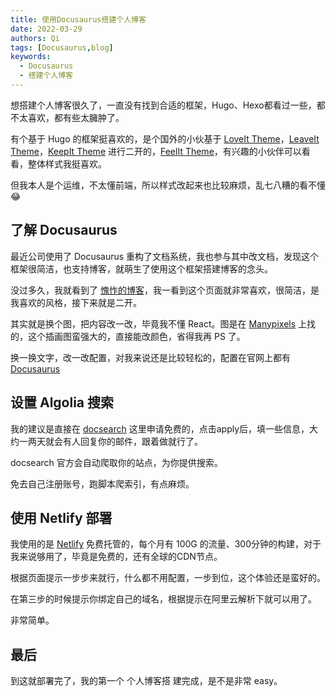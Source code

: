 ```yaml
---
title: 使用Docusaurus搭建个人博客
date: 2022-03-29
authors: Qi
tags: [Docusaurus,blog]
keywords:
  - Docusaurus
  - 搭建个人博客
---
```


<!-- truncate -->

想搭建个人博客很久了，一直没有找到合适的框架，Hugo、Hexo都看过一些，都不太喜欢，都有些太臃肿了。

有个基于 Hugo 的框架挺喜欢的，是个国外的小伙基于 [LoveIt Theme](https://github.com/dillonzq/LoveIt)，[LeaveIt Theme](https://github.com/liuzc/LeaveIt)，[KeepIt Theme](https://github.com/Fastbyte01/KeepIt) 进行二开的，[FeelIt Theme](https://github.com/khusika/FeelIt)，有兴趣的小伙伴可以看看，整体样式我挺喜欢。

但我本人是个运维，不太懂前端，所以样式改起来也比较麻烦，乱七八糟的看不懂 😂

## 了解 Docusaurus

最近公司使用了 Docusaurus 重构了文档系统，我也参与其中改文档，发现这个框架很简洁，也支持博客，就萌生了使用这个框架搭建博客的念头。

没过多久，我就看到了 [愧怍的博客](https://github.com/kuizuo/blog)，我一看到这个页面就非常喜欢，很简洁，是我喜欢的风格，接下来就是二开。

其实就是换个图，把内容改一改，毕竟我不懂 React。图是在 [Manypixels](https://www.manypixels.co/gallery) 上找的，这个插画图蛮强大的，直接能改颜色，省得我再 PS 了。

换一换文字，改一改配置，对我来说还是比较轻松的，配置在官网上都有 [Docusaurus](https://docusaurus.io/zh-CN/docs)

## 设置 Algolia 搜索

我的建议是直接在 [docsearch](https://docsearch.algolia.com/) 这里申请免费的，点击apply后，填一些信息，大约一两天就会有人回复你的邮件，跟着做就行了。

docsearch 官方会自动爬取你的站点，为你提供搜索。

免去自己注册账号，跑脚本爬索引，有点麻烦。

## 使用 Netlify 部署

我使用的是 [Netlify](https://www.netlify.com/) 免费托管的，每个月有 100G 的流量、300分钟的构建，对于我来说够用了，毕竟是免费的，还有全球的CDN节点。

根据页面提示一步步来就行，什么都不用配置，一步到位，这个体验还是蛮好的。

在第三步的时候提示你绑定自己的域名，根据提示在阿里云解析下就可以用了。

非常简单。

## 最后

到这就部署完了，我的第一个 个人博客搭 建完成，是不是非常 easy。
